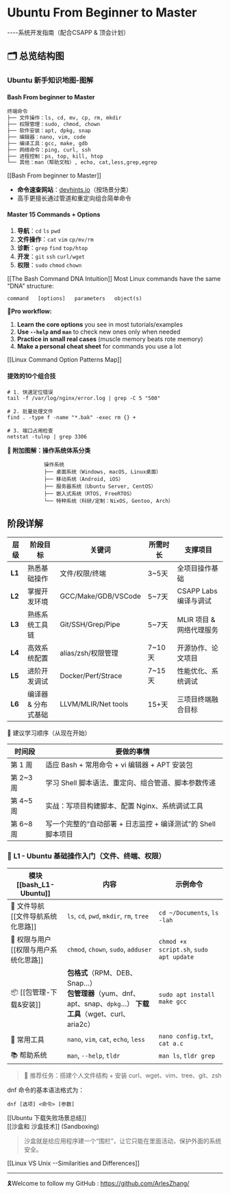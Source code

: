 # Ubuntu From Beginner to Master

----系统开发指南（配合CSAPP & 顶会计划）

## 🗂 总览结构图

### Ubuntu 新手知识地图-图解

#### Bash From beginner to Master
```txt
终端命令
├── 文件操作：ls, cd, mv, cp, rm, mkdir
├── 权限管理：sudo, chmod, chown
├── 软件安装：apt, dpkg, snap
├── 编辑器：nano, vim, code
├── 编译工具：gcc, make, gdb
├── 网络命令：ping, curl, ssh
├── 进程控制：ps, top, kill, htop
└── 其他：man（帮助文档）, echo, cat,less,grep,egrep
```

[[Bash From beginner to Master]] 

- **命令速查网站**：[devhints.io](https://devhints.io/)（按场景分类）
- 高手更擅长通过管道和重定向组合简单命令

#### Master 15 Commands + Options

1. **导航**：`cd` `ls` `pwd`
2. **文件操作**：`cat` `vim` `cp/mv/rm`
3. **诊断**：`grep` `find` `top/htop`
4. **开发**：`git` `ssh` `curl/wget`
5. **权限**：`sudo` `chmod` `chown`

[[The Bash Command DNA Intuition]] Most Linux commands have the same “DNA” structure:
```
command   [options]   parameters   object(s)
```

**🎇Pro workflow:** 
1. **Learn the core options** you see in most tutorials/examples
2. **Use `--help` and `man`** to check new ones only when needed
3. **Practice in small real cases** (muscle memory beats rote memory)
4. **Make a personal cheat sheet** for commands you use a lot

[[Linux Command Option Patterns Map]] 

#### 提效的10个组合技

```
# 1. 快速定位错误
tail -f /var/log/nginx/error.log | grep -C 5 "500"

# 2. 批量处理文件
find . -type f -name "*.bak" -exec rm {} +

# 3. 端口占用检查
netstat -tulnp | grep 3306
```

**📌 附加图解：操作系统体系分类** 

```
            操作系统
            ├── 桌面系统（Windows, macOS, Linux桌面）
            ├── 移动系统（Android, iOS）
            ├── 服务器系统（Ubuntu Server, CentOS）
            ├── 嵌入式系统（RTOS, FreeRTOS）
            └── 特种系统（科研/定制：NixOS, Gentoo, Arch）
```

## 阶段详解


| 层级     | 阶段目标        | 关键词                 | 所需时长  | 支撑项目             |
| ------ | ----------- | ------------------- | ----- | ---------------- |
| **L1** | 熟悉基础操作      | 文件/权限/终端            | 3~5天  | 全项目操作基础          |
| **L2** | 掌握开发环境      | GCC/Make/GDB/VSCode | 5~7天  | CSAPP Labs 编译与调试 |
| **L3** | 熟练系统工具链     | Git/SSH/Grep/Pipe   | 5~7天  | MLIR 项目 & 网络代理服务 |
| **L4** | 高效系统配置      | alias/zsh/权限管理      | 7~10天 | 开源协作、论文项目        |
| **L5** | 进阶开发调试      | Docker/Perf/Strace  | 7~15天 | 性能优化、系统调试        |
| **L6** | 编译器 & 分布式基础 | LLVM/MLIR/Net tools | 15+天  | 三项目终端融合目标        |

📌 建议学习顺序（从现在开始）

| 时间段     | 要做的事情                                  |
| ------- | -------------------------------------- |
| 第 1 周   | 适应 Bash + 常用命令 + vi 编辑器 + APT 安装包      |
| 第 2~3 周 | 学习 Shell 脚本语法、重定向、组合管道、脚本参数传递          |
| 第 4~5 周 | 实战：写项目构建脚本、配置 Nginx、系统调试工具             |
| 第 6~8 周 | 写一个完整的“自动部署 + 日志监控 + 编译测试”的 Shell 脚本项目 |

### 🔰 **L1 - Ubuntu 基础操作入门（文件、终端、权限）**

| 模块 [[bash_L1-Ubuntu]]      | 内容                                                                                      | 示例命令                                    |
| -------------------------- | --------------------------------------------------------------------------------------- | --------------------------------------- |
| 📁 文件导航<br>[[文件导航系统化思路]]   | `ls`, `cd`, `pwd`, `mkdir`, `rm`, `tree`                                                | `cd ~/Documents`, `ls -lah`             |
| 🔐 权限与用户<br>[[权限与用户系统化思路]] | `chmod`, `chown`, `sudo`, `adduser`                                                     | `chmod +x script.sh`, `sudo apt update` |
| 📦 [[包管理-下载&安装]]           | **包格式**（RPM、DEB、Snap…）<br>**包管理器**（yum、dnf、apt、snap、`dpkg`…） **下载工具**（wget、curl、aria2c） | `sudo apt install make gcc`             |
| 🔧 常用工具                    | `nano`, `vim`, `cat`, `echo`, `less`                                                    | `nano config.txt`, `cat a.c`            |
| 📚 帮助系统                    | `man`, `--help`, `tldr`                                                                 | `man ls`, `tldr grep`                   |

> 📌 推荐任务：搭建个人文件结构 + 安装 curl、wget、vim、tree、git、zsh

dnf 命令的基本语法格式为：
```
dnf [选项] <命令> [参数]
```


[[Ubuntu 下载失败场景总结]]  
[[沙盒和 沙盒技术]] (Sandboxing) 
> 沙盒就是给应用程序建一个“围栏”，让它只能在里面活动，保护外面的系统安全。

 [[Linux VS Unix  --Similarities and Differences]] 

 ---

 🎗️Welcome to follow my GitHub : https://github.com/ArlesZhang/

